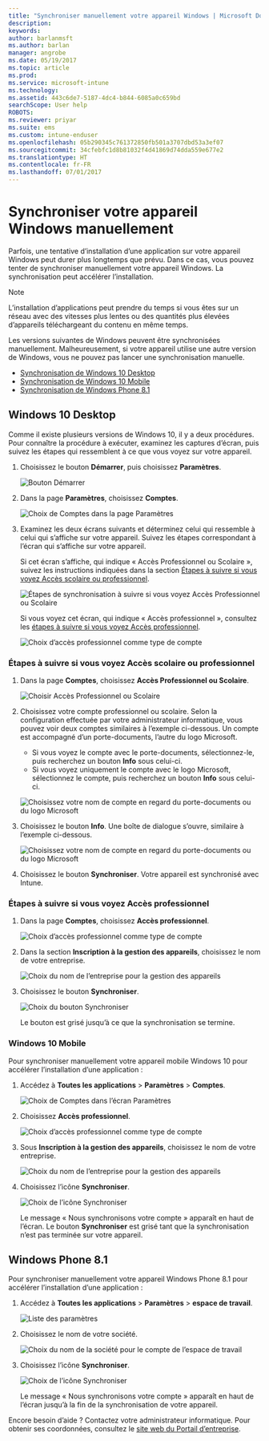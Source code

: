```yaml
---
title: "Synchroniser manuellement votre appareil Windows | Microsoft Docs"
description: 
keywords: 
author: barlanmsft
ms.author: barlan
manager: angrobe
ms.date: 05/19/2017
ms.topic: article
ms.prod: 
ms.service: microsoft-intune
ms.technology: 
ms.assetid: 443c6de7-5187-4dc4-b844-6085a0c659bd
searchScope: User help
ROBOTS: 
ms.reviewer: priyar
ms.suite: ems
ms.custom: intune-enduser
ms.openlocfilehash: 05b290345c761372850fb501a3707dbd53a3ef07
ms.sourcegitcommit: 34cfebfc1d8b81032f4d41869d74dda559e677e2
ms.translationtype: HT
ms.contentlocale: fr-FR
ms.lasthandoff: 07/01/2017
---
```

# <a name="sync-your-windows-device-manually"></a>Synchroniser votre appareil Windows manuellement

Parfois, une tentative d’installation d’une application sur votre appareil Windows peut durer plus longtemps que prévu. Dans ce cas, vous pouvez tenter de synchroniser manuellement votre appareil Windows. La synchronisation peut accélérer l’installation.

> [!Note]
> L’installation d’applications peut prendre du temps si vous êtes sur un réseau avec des vitesses plus lentes ou des quantités plus élevées d’appareils téléchargeant du contenu en même temps.

Les versions suivantes de Windows peuvent être synchronisées manuellement. Malheureusement, si votre appareil utilise une autre version de Windows, vous ne pouvez pas lancer une synchronisation manuelle.

* [Synchronisation de Windows 10 Desktop](#windows-10-desktop)
* [Synchronisation de Windows 10 Mobile](#windows-10-mobile)
* [Synchronisation de Windows Phone 8.1](#windows-phone-81)

## <a name="windows-10-desktop"></a>Windows 10 Desktop
Comme il existe plusieurs versions de Windows 10, il y a deux procédures. Pour connaître la procédure à exécuter, examinez les captures d’écran, puis suivez les étapes qui ressemblent à ce que vous voyez sur votre appareil.

1. Choisissez le bouton **Démarrer**, puis choisissez **Paramètres**.

    ![Bouton Démarrer](./media/win10pc-sync-1-start-button.png)

2. Dans la page **Paramètres**, choisissez **Comptes**.

    ![Choix de Comptes dans la page Paramètres](./media/win10pc-sync-2-settings-accounts.png)

3. Examinez les deux écrans suivants et déterminez celui qui ressemble à celui qui s’affiche sur votre appareil. Suivez les étapes correspondant à l’écran qui s’affiche sur votre appareil.

    Si cet écran s’affiche, qui indique « Accès Professionnel ou Scolaire », suivez les instructions indiquées dans la section [Étapes à suivre si vous voyez Accès scolaire ou professionnel](#steps-to-follow-if-you-see-access-work-or-school).

    ![Étapes de synchronisation à suivre si vous voyez Accès Professionnel ou Scolaire](./media/w10-enroll-rs1-connect-to-work-or-school.png)

    Si vous voyez cet écran, qui indique « Accès professionnel », consultez les [étapes à suivre si vous voyez Accès professionnel](#steps-to-follow-if-you-see-work-access).

    ![Choix d’accès professionnel comme type de compte](./media/win10pc-sync-3-work-access.png)

### <a name="steps-to-follow-if-you-see-access-work-or-school"></a>Étapes à suivre si vous voyez Accès scolaire ou professionnel

1. Dans la page **Comptes**, choisissez **Accès Professionnel ou Scolaire**.

    ![Choisir Accès Professionnel ou Scolaire](./media/w10-enroll-rs1-connect-to-work-or-school.png)

2. Choisissez votre compte professionnel ou scolaire. Selon la configuration effectuée par votre administrateur informatique, vous pouvez voir deux comptes similaires à l’exemple ci-dessous. Un compte est accompagné d’un porte-documents, l’autre du logo Microsoft.

    - Si vous voyez le compte avec le porte-documents, sélectionnez-le, puis recherchez un bouton **Info** sous celui-ci.
    - Si vous voyez uniquement le compte avec le logo Microsoft, sélectionnez le compte, puis recherchez un bouton **Info** sous celui-ci.

    ![Choisissez votre nom de compte en regard du porte-documents ou du logo Microsoft](./media/win10pc-rs1-sync-info-button.png)

3. Choisissez le bouton **Info**. Une boîte de dialogue s’ouvre, similaire à l’exemple ci-dessous.

    ![Choisissez votre nom de compte en regard du porte-documents ou du logo Microsoft](./media/win10pc-rs1-sync-button.png)

4. Choisissez le bouton **Synchroniser**. Votre appareil est synchronisé avec Intune.

### <a name="steps-to-follow-if-you-see-work-access"></a>Étapes à suivre si vous voyez Accès professionnel

1. Dans la page **Comptes**, choisissez **Accès professionnel**.

    ![Choix d’accès professionnel comme type de compte](./media/win10pc-sync-3-work-access.png)

2. Dans la section **Inscription à la gestion des appareils**, choisissez le nom de votre entreprise.

    ![Choix du nom de l’entreprise pour la gestion des appareils](./media/win10pc-sync-4-tap-com-name.png)

3. Choisissez le bouton **Synchroniser**.

    ![Choix du bouton Synchroniser](./media/win10pc-sync-5-tap-sync.png)

   Le bouton est grisé jusqu’à ce que la synchronisation se termine.

### <a name="windows-10-mobile"></a>Windows 10 Mobile
Pour synchroniser manuellement votre appareil mobile Windows 10 pour accélérer l’installation d’une application :

   1. Accédez à **Toutes les applications** > **Paramètres** > **Comptes**.

       ![Choix de Comptes dans l’écran Paramètres](./media/win10m-sync-1-settings-accounts.png)

   2. Choisissez **Accès professionnel**.

       ![Choix d’accès professionnel comme type de compte](./media/win10m-sync-2-work-access.png)

   3. Sous **Inscription à la gestion des appareils**, choisissez le nom de votre entreprise.

       ![Choix du nom de l’entreprise pour la gestion des appareils](./media/win10m-sync-3-tap-comp-name.png)

   4. Choisissez l’icône **Synchroniser**.

       ![Choix de l’icône Synchroniser](./media/win10m-sync-4-tap-sync.png)

       Le message « Nous synchronisons votre compte » apparaît en haut de l’écran. Le bouton **Synchroniser** est grisé tant que la synchronisation n’est pas terminée sur votre appareil.

## <a name="windows-phone-81"></a>Windows Phone 8.1
Pour synchroniser manuellement votre appareil Windows Phone 8.1 pour accélérer l’installation d’une application :

1. Accédez à **Toutes les applications** > **Paramètres** > **espace de travail**.

    ![Liste des paramètres](./media/wp81-1-sync-settings-workplace.png)

2. Choisissez le nom de votre société.

    ![Choix du nom de la société pour le compte de l’espace de travail](./media/wp81-2-sync-tap-compname.png)

3. Choisissez l’icône **Synchroniser**.

    ![Choix de l’icône Synchroniser](./media/wp81-3-sync-tap-sync-button.png)

   Le message « Nous synchronisons votre compte » apparaît en haut de l’écran jusqu’à la fin de la synchronisation de votre appareil.

Encore besoin d’aide ? Contactez votre administrateur informatique. Pour obtenir ses coordonnées, consultez le [site web du Portail d’entreprise](http://portal.manage.microsoft.com).
